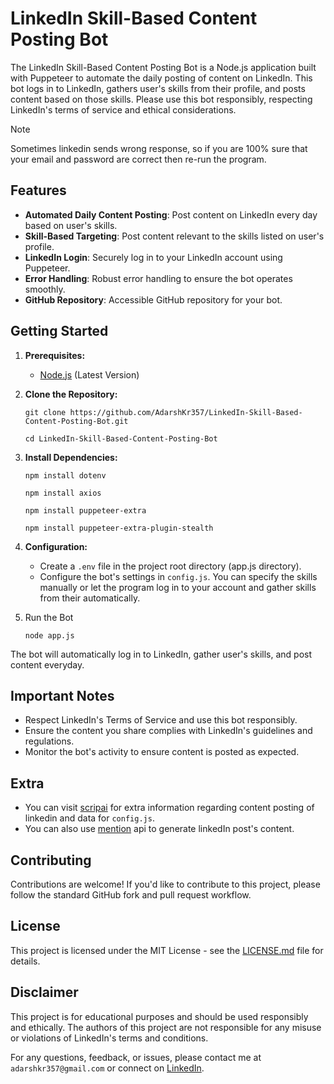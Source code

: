# LinkedIn Skill-Based Content Posting Bot

The LinkedIn Skill-Based Content Posting Bot is a Node.js application built with Puppeteer to automate the daily posting of content on LinkedIn. This bot logs in to LinkedIn, gathers user's skills from their profile, and posts content based on those skills. Please use this bot responsibly, respecting LinkedIn's terms of service and ethical considerations.

> [!NOTE]
> Sometimes linkedin sends wrong response, so if you are 100% sure that your email and password are correct then re-run the program.

## Features

- **Automated Daily Content Posting**: Post content on LinkedIn every day based on user's skills.
- **Skill-Based Targeting**: Post content relevant to the skills listed on user's profile.
- **LinkedIn Login**: Securely log in to your LinkedIn account using Puppeteer.
- **Error Handling**: Robust error handling to ensure the bot operates smoothly.
- **GitHub Repository**: Accessible GitHub repository for your bot.

## Getting Started

1. **Prerequisites:**
    - [Node.js](https://nodejs.org/en/download/current) (Latest Version)

2. **Clone the Repository:**
    ```shell
    git clone https://github.com/AdarshKr357/LinkedIn-Skill-Based-Content-Posting-Bot.git
    ```
    ```shell
    cd LinkedIn-Skill-Based-Content-Posting-Bot
    ```

3. **Install Dependencies:**
    ```shell
    npm install dotenv
    ```
    ```shell
    npm install axios
    ```
    ```shell
    npm install puppeteer-extra
    ```
    ```shell
    npm install puppeteer-extra-plugin-stealth
    ```

4. **Configuration:**
    - Create a ```.env``` file in the project root directory (app.js directory).
    - Configure the bot's settings in ```config.js```. You can specify the skills manually or let the program log in to your account and gather skills from their automatically.

5. Run the Bot
    ```shell
    node app.js
    ```

The bot will automatically log in to LinkedIn, gather user's skills, and post content everyday.

## Important Notes
- Respect LinkedIn's Terms of Service and use this bot responsibly.
- Ensure the content you share complies with LinkedIn's guidelines and regulations.
- Monitor the bot's activity to ensure content is posted as expected.

## Extra
- You can visit [scripai](https://scripai.com/linkedin-post) for extra information regarding content posting of linkedin and data for ```config.js```.
- You can also use [mention](https://mention.com/en/linkedin-post-generator/) api to generate linkedIn post's content.

## Contributing

Contributions are welcome! If you'd like to contribute to this project, please follow the standard GitHub fork and pull request workflow.

## License
This project is licensed under the MIT License - see the [LICENSE.md](LICENSE.md) file for details.

## Disclaimer
This project is for educational purposes and should be used responsibly and ethically. The authors of this project are not responsible for any misuse or violations of LinkedIn's terms and conditions.

For any questions, feedback, or issues, please contact me at ```adarshkr357@gmail.com``` or connect on [LinkedIn](https://www.linkedin.com/in/adarshkr357/).